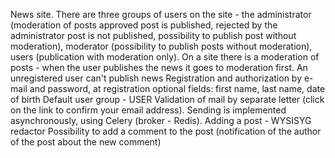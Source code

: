 News site.
There are three groups of users on the site - the administrator (moderation of posts approved post is published, rejected by the administrator
post is not published, possibility to publish post without moderation), moderator (possibility to publish posts without moderation), users (publication with moderation only).
On a site there is a moderation of posts - when the user publishes the news it goes to moderation first. 
An unregistered user can't publish news
Registration and authorization by e-mail and password, at registration optional fields: first name, last name, date of birth
Default user group - USER
Validation of mail by separate letter (click on the link to confirm your email address). Sending is implemented asynchronously, using Celery (broker - Redis).
Adding a post - WYSISYG redactor
Possibility to add a comment to the post (notification of the author of the post about the new comment)





